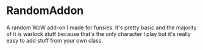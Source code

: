 # RandomAddon
A random WoW add-on I made for funsies. It's pretty basic and the majority 
of it is warlock stuff because that's the only character I play but it's 
really easy to add stuff from your own class.
